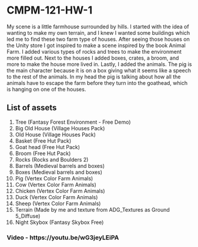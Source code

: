 # CMPM-121-HW-1
 
<p>My scene is a little farmhouse surrounded by hills. I started with the idea of wanting to make my own terrain, and I knew I wanted
some buildings which led me to find these two farm type of houses. After seeing those houses on the Unity store I got inspired to make 
a scene inspired by the book Animal Farm. I added various types of rocks and trees to make the environment more filled out. Next to the 
houses I added boxes, crates, a broom, and more to make the house more lived in. Lastly, I added the animals. The pig is the main character 
because it is on a box giving what it seems like a speech to the rest of the animals. In my head the pig is talking about how all the animals have to escape the farm before they turn into the goathead, which is hanging on one of the houses.</p>

## List of assets
<ol>
    <li>Tree (Fantasy Forest Environment - Free Demo)</li>
    <li>Big Old House (Village Houses Pack)</li>
    <li>Old House (Village Houses Pack)</li>
    <li>Basket (Free Hut Pack)</li>
    <li>Goat head (Free Hut Pack)</li>
    <li>Broom (Free Hut Pack)</li>
    <li>Rocks (Rocks and Boulders 2)</li>
    <li>Barrels (Medieval barrels and boxes)</li>
    <li>Boxes (Medieval barrels and boxes)</li>
    <li>Pig (Vertex Color Farm Animals)</li>
    <li>Cow (Vertex Color Farm Animals)</li>
    <li>Chicken (Vertex Color Farm Animals)</li>
    <li>Duck (Vertex Color Farm Animals)</li>
    <li>Sheep (Vertex Color Farm Animals)</li>
    <li>Terrain (Made by me and texture from ADG_Textures as Ground 5_Diffuse)</li>
    <li>Night Skybox (Fantasy Skybox Free)</li>
</ol>

<h3>Video - https://youtu.be/wG3jeyLEiPA</h3>
